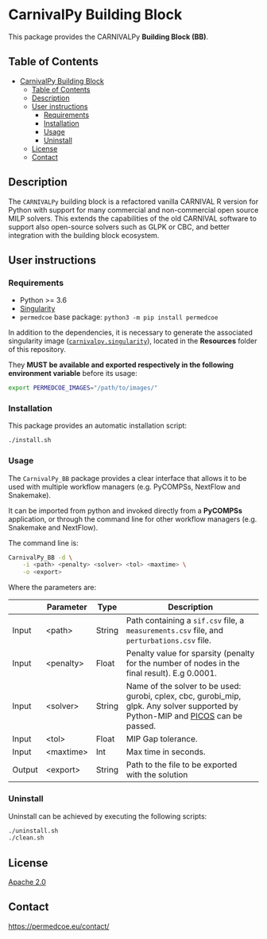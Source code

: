# CarnivalPy Building Block

This package provides the CARNIVALPy **Building Block (BB)**.

## Table of Contents

- [CarnivalPy Building Block](#carnivalpy-building-block)
  - [Table of Contents](#table-of-contents)
  - [Description](#description)
  - [User instructions](#user-instructions)
    - [Requirements](#requirements)
    - [Installation](#installation)
    - [Usage](#usage)
    - [Uninstall](#uninstall)
  - [License](#license)
  - [Contact](#contact)

## Description

The `CARNIVALPy` building block is a refactored vanilla CARNIVAL R version for Python with support for many commercial and non-commercial open source MILP solvers. This extends the capabilities of the old CARNIVAL software to support also open-source solvers such as GLPK or CBC, and better integration with the building block ecosystem.

## User instructions

### Requirements

- Python >= 3.6
- [Singularity](https://singularity.lbl.gov/docs-installation)
- `permedcoe` base package: `python3 -m pip install permedcoe`

In addition to the dependencies, it is necessary to generate the associated
singularity image ([`carnivalpy.singularity`](../Resources/images/carnivalpy.singularity)),
located in the **Resources** folder of this repository.

They **MUST be available and exported respectively in the following environment variable**
before its usage:

```bash
export PERMEDCOE_IMAGES="/path/to/images/"
```

### Installation

This package provides an automatic installation script:

```bash
./install.sh
```

### Usage

The `CarnivalPy_BB` package provides a clear interface that allows
it to be used with multiple workflow managers (e.g. PyCOMPSs, NextFlow and
Snakemake).

It can be imported from python and invoked directly from a **PyCOMPSs**
application, or through the command line for other workflow managers
(e.g. Snakemake and NextFlow).

The command line is:

```bash
CarnivalPy_BB -d \
    -i <path> <penalty> <solver> <tol> <maxtime> \
    -o <export>
```

Where the parameters are:

|        | Parameter   | Type      | Description                                                                                   |
|--------|-------------|-----------|-----------------------------------------------------------------------------------------------|
| Input  | \<path>     | String    | Path containing a `sif.csv` file, a `measurements.csv` file, and `perturbations.csv` file.    |
| Input  | \<penalty>  | Float     | Penalty value for sparsity (penalty for the number of nodes in the final result). E.g 0.0001. |
| Input  | \<solver>   | String    | Name of the solver to be used: gurobi, cplex, cbc, gurobi_mip, glpk. Any solver supported by Python-MIP and [PICOS](https://picos-api.gitlab.io/picos/introduction.html) can be passed. |
| Input  | \<tol>      | Float     | MIP Gap tolerance.                                                                            |
| Input  | \<maxtime>  | Int       | Max time in seconds.                                                                          |
| Output | \<export>   | String    | Path to the file to be exported with the solution                                             |

### Uninstall

Uninstall can be achieved by executing the following scripts:

```bash
./uninstall.sh
./clean.sh
```

## License

[Apache 2.0](https://www.apache.org/licenses/LICENSE-2.0)

## Contact

<https://permedcoe.eu/contact/>
